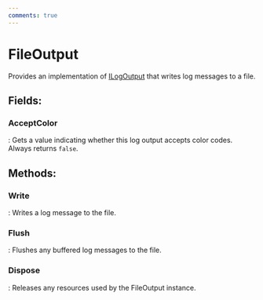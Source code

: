 ```yaml
---
comments: true
---
```

# FileOutput

Provides an implementation of [ILogOutput](ILogOutput.md) that writes log messages to a file. 

## **Fields**:
### **AcceptColor**
: Gets a value indicating whether this log output accepts color codes. Always returns `false`. 
## **Methods**:

### **Write**
: Writes a log message to the file. 

### **Flush**
: Flushes any buffered log messages to the file. 

### **Dispose**
: Releases any resources used by the FileOutput instance. 